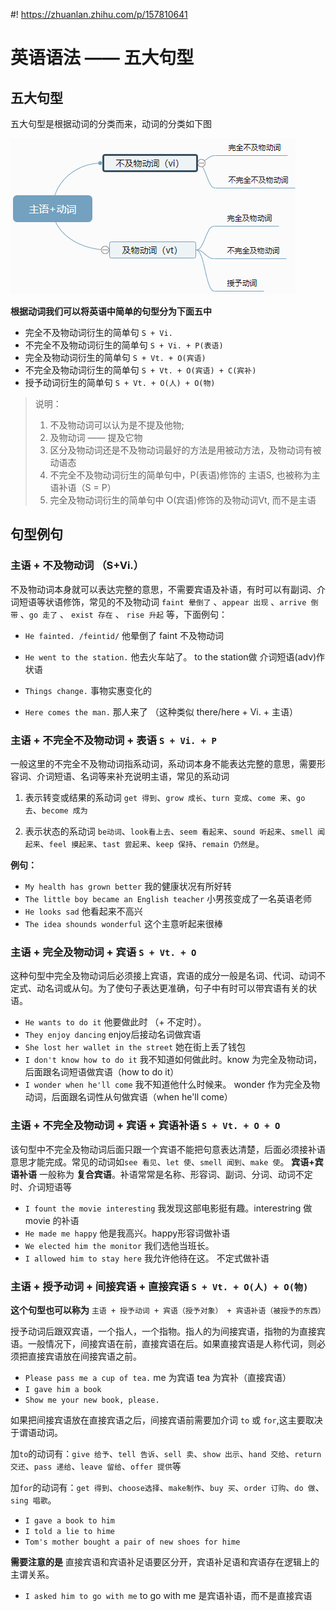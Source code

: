 #! https://zhuanlan.zhihu.com/p/157810641
# 英语语法 —— 五大句型

## 五大句型

五大句型是根据动词的分类而来，动词的分类如下图

![动词种类](../img/20200708094120.png)


**根据动词我们可以将英语中简单的句型分为下面五中**

 - 完全不及物动词衍生的简单句 `S + Vi.`
 - 不完全不及物动词衍生的简单句 `S + Vi. + P(表语)`
 - 完全及物动词衍生的简单句 `S + Vt. + O(宾语)`
 - 不完全及物动词衍生的简单句 `S + Vt. + O(宾语) + C(宾补)`
 - 授予动词衍生的简单句 `S + Vt. + O(人) + O(物)`

> 说明：
> 1. 不及物动词可以认为是不提及他物; 
> 2. 及物动词 —— 提及它物
> 3. 区分及物动词还是不及物动词最好的方法是用被动方法，及物动词有被动语态
> 4. 不完全不及物动词衍生的简单句中，P(表语)修饰的 主语S, 也被称为主语补语（S = P）
> 4. 完全及物动词衍生的简单句中  O(宾语)修饰的及物动词Vt, 而不是主语

## 句型例句

### 主语 + 不及物动词 （S+Vi.）

不及物动词本身就可以表达完整的意思，不需要宾语及补语，有时可以有副词、介词短语等状语修饰，常见的不及物动词 `faint 晕倒了` 、`appear 出现` 、`arrive 倒带` 、`go 走了` 、 `exist 存在` 、 `rise 升起` 等，下面例句：


- `He fainted. /feintid/` 他晕倒了 faint 不及物动词
- `He went to the station.` 他去火车站了。 to the station做 介词短语(adv)作状语

- `Things change.` 事物实惠变化的
- `Here comes the man.` 那人来了 （这种类似 there/here + Vi. + 主语）


### 主语 + 不完全不及物动词 + 表语 `S + Vi. + P`

一般这里的不完全不及物动词指系动词，系动词本身不能表达完整的意思，需要形容词、介词短语、名词等来补充说明主语，常见的系动词

1. 表示转变或结果的系动词 `get 得到`、`grow 成长`、`turn 变成`、`come 来`、`go 去`、`become 成为`

2. 表示状态的系动词 `be动词`、`look看上去`、`seem 看起来`、`sound 听起来`、`smell 闻起来`、`feel 摸起来`、`tast 尝起来`、`keep 保持`、`remain 仍然是`。

**例句：**

- `My health has grown better` 我的健康状况有所好转
- `The little boy became an English teacher` 小男孩变成了一名英语老师
- `He looks sad` 他看起来不高兴
- `The idea shounds wonderful` 这个主意听起来很棒


### 主语 + 完全及物动词 + 宾语 `S + Vt. + O`

这种句型中完全及物动词后必须接上宾语，宾语的成分一般是名词、代词、动词不定式、动名词或从句。为了使句子表达更准确，句子中有时可以带宾语有关的状语。

- `He wants to do it` 他要做此时 （+ 不定时）。
- `They enjoy dancing` enjoy后接动名词做宾语
- `She lost her wallet in the street` 她在街上丢了钱包
- `I don't know how to do it` 我不知道如何做此时。know 为完全及物动词，后面跟名词短语做宾语（how to do it）
- `I wonder when he'll come` 我不知道他什么时候来。 wonder 作为完全及物动词，后面跟名词性从句做宾语（when he'll come） 


### 主语 + 不完全及物动词 + 宾语 + 宾语补语 `S + Vt. + O + O`

该句型中不完全及物动词后面只跟一个宾语不能把句意表达清楚，后面必须接补语意思才能完成。常见的动词如`see 看见`、`let 使`、`smell 闻到`、`make 使`。 **宾语+宾语补语** 一般称为 **复合宾语**。补语常常是名称、形容词、副词、分词、动词不定时、介词短语等

- `I fount the movie interesting` 我发现这部电影挺有趣。interestring 做 movie 的补语
- `He made me happy` 他是我高兴。happy形容词做补语
- `We elected him the monitor` 我们选他当班长。
- `I allowed him to stay here` 我允许他待在这。 不定式做补语


### 主语 + 授予动词 + 间接宾语 + 直接宾语 `S + Vt. + O(人) + O(物)`

**这个句型也可以称为** `主语 + 授予动词 + 宾语（授予对象） + 宾语补语（被授予的东西）`

授予动词后跟双宾语，一个指人，一个指物。指人的为间接宾语，指物的为直接宾语。一般情况下，间接宾语在前，直接宾语在后。如果直接宾语是人称代词，则必须把直接宾语放在间接宾语之前。

- `Please pass me a cup of tea.`  me 为宾语  tea 为宾补（直接宾语）
- `I gave him a book`
- `Show me your new book, please.`

如果把间接宾语放在直接宾语之后，间接宾语前需要加介词 `to` 或 `for`,这主要取决于谓语动词。

加`to`的动词有：`give 给予`、`tell 告诉`、`sell 卖`、`show 出示`、`hand 交给`、`return 交还`、`pass 递给`、`leave 留给`、`offer 提供`等

加`for`的动词有：`get 得到`、`choose选择`、`make制作`、`buy 买`、`order 订购`、`do 做`、`sing 唱歌`。


- `I gave a book to him`
- `I told a lie to hime`
- `Tom's mother bought a pair of new shoes for hime`


**需要注意的是** 直接宾语和宾语补足语要区分开，宾语补足语和宾语存在逻辑上的主谓关系。

- `I asked him to go with me` to go with me 是宾语补语，而不是直接宾语